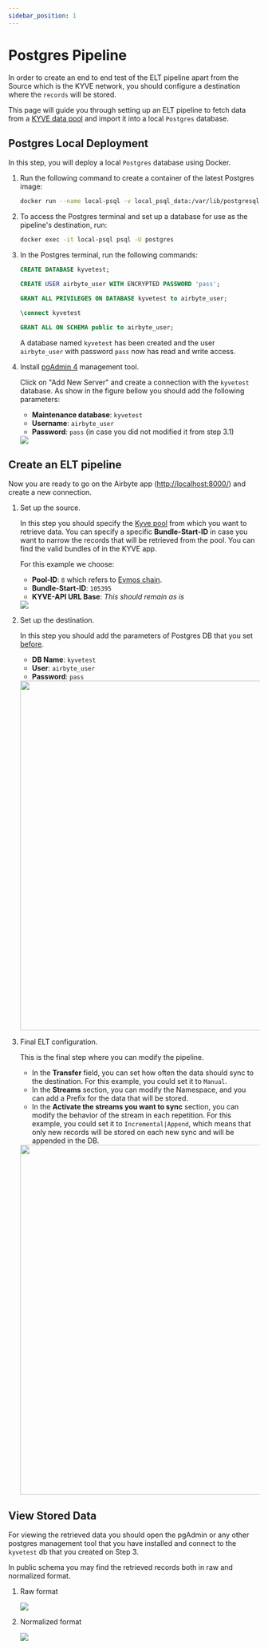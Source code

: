 ```yaml
---
sidebar_position: 1
---
```


# Postgres Pipeline

In order to create an end to end test of the ELT pipeline apart from the Source which is the KYVE network, you should configure a destination where the `records` will be stored.

This page will guide you through setting up an ELT pipeline to fetch data from
a [KYVE data pool](https://docs.kyve.network/basics/pools.html) and import it into a local `Postgres` database.

## Postgres Local Deployment

In this step, you will deploy a local `Postgres` database using Docker.

1. Run the following command to create a container of the latest Postgres image:

   ```bash
   docker run --name local-psql -v local_psql_data:/var/lib/postgresql/data -p 5432:5432 -e POSTGRES_PASSWORD=pass -d postgres
   ```

2. To access the Postgres terminal and set up a database for use as the pipeline's destination, run:

   ```bash
   docker exec -it local-psql psql -U postgres
   ```

3. In the Postgres terminal, run the following commands:

   ```sql
   CREATE DATABASE kyvetest;
   ```

   ```sql
   CREATE USER airbyte_user WITH ENCRYPTED PASSWORD 'pass';
   ```

   ```sql
   GRANT ALL PRIVILEGES ON DATABASE kyvetest to airbyte_user;
   ```

   ```sql
   \connect kyvetest
   ```

   ```sql
   GRANT ALL ON SCHEMA public to airbyte_user;
   ```

   A database named `kyvetest` has been created and the user `airbyte_user` with password `pass` now
   has read and write access.

4. Install [pgAdmin 4](https://www.pgadmin.org/download/) management tool.

   Click on "Add New Server" and create a connection with the `kyvetest` database.
   As show in the figure bellow you should add the following parameters:
   - **Maintenance database**: `kyvetest`
   - **Username**: `airbyte_user`
   - **Password**: `pass` (in case you did not modified it from step 3.1) 

   <img src="/img/elt/pgAdmin4_connection.jpg"/>

## Create an ELT pipeline

Now you are ready to go on the Airbyte app ([http://localhost:8000/](http://localhost:8000/)) and create a new
connection.

1. Set up the source.

    In this step you should specify the [Kyve pool](https://app.kyve.network/#/pools) from which you want to 
      retrieve data.
      You can specify a specific **Bundle-Start-ID** in case you want to narrow the records that will be retrieved from the pool.
      You can find the valid bundles of in the KYVE app.

      For this example we choose:
      - **Pool-ID**: `8` which refers to [Evmos chain](https://app.kyve.network/#/pools/8/bundles).
      - **Bundle-Start-ID**: `105395`
      - **KYVE-API URL Base**: *This should remain as is*

   <img src="/img/elt/airbyte_kyve_source.jpg"/>

2. Set up the destination.

   In this step you should add the parameters of Postgres DB that you set [before](#postgres-local-deployment).
   - **DB Name**: `kyvetest`
   - **User**: `airbyte_user`
   - **Password**: `pass`

   <img height="700" src="/img/elt/airbyte_kyve_dest.jpg"/>

3. Final ELT configuration.

   This is the final step where you can modify the pipeline.

   - In the **Transfer** field, you can set how often the data should sync to the destination. For this example, you could set it to `Manual`.
   - In the **Streams** section, you can modify the Namespace, and you can add a Prefix for the data that will be stored.
   - In the **Activate the streams you want to sync** section, you can modify the behavior of the stream in each repetition. For this example, you could set it to `Incremental|Append`, which means that only new records will be stored on each new sync and will be appended in the DB.

   <img height="700" src="/img/elt/airbyte_kyve_elt_conf.jpg"/>

## View Stored Data

For viewing the retrieved data you should open the pgAdmin or any other postgres management tool
that you have installed and connect to the `kyvetest` db that you created on Step 3.

In public schema you may find the retrieved records both in raw and normalized format.

1. Raw format

   <img src="/img/elt/pgAdmin4_raw.jpg"/>

2. Normalized format

   <img src="/img/elt/pgAdmin4_norm.jpg"/>
